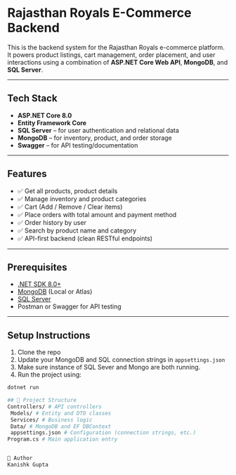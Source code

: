 ﻿# Rajasthan Royals E-Commerce Backend

This is the backend system for the Rajasthan Royals e-commerce platform. It powers product listings, cart management, order placement, and user interactions using a combination of **ASP.NET Core Web API**, **MongoDB**, and **SQL Server**.

---

##  Tech Stack

- **ASP.NET Core 8.0**
- **Entity Framework Core**
- **SQL Server** – for user authentication and relational data
- **MongoDB** – for inventory, product, and order storage
- **Swagger** – for API testing/documentation

---

##  Features

- ✅ Get all products, product details
- ✅ Manage inventory and product categories
- ✅ Cart (Add / Remove / Clear items)
- ✅ Place orders with total amount and payment method
- ✅ Order history by user
- ✅ Search by product name and category
- ✅ API-first backend (clean RESTful endpoints)

---

##  Prerequisites

- [.NET SDK 8.0+](https://dotnet.microsoft.com/)
- [MongoDB](https://www.mongodb.com/) (Local or Atlas)
- [SQL Server](https://www.microsoft.com/en-us/sql-server/sql-server-downloads)
- Postman or Swagger for API testing

---
## Setup Instructions
1. Clone the repo
2. Update your MongoDB and SQL connection strings in `appsettings.json`
3. Make sure instance of SQL Sever and Mongo are both running.
4. Run the project using:
```bash
dotnet run

## 📂 Project Structure
Controllers/ # API controllers
 Models/ # Entity and DTO classes
 Services/ # Business logic
 Data/ # MongoDB and EF DBContext
 appsettings.json # Configuration (connection strings, etc.)
Program.cs # Main application entry


👤 Author
Kanishk Gupta